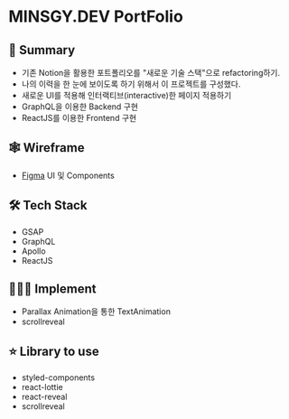 # MINSGY.DEV PortFolio

## 📄 Summary

- 기존 Notion을 활용한 포트폴리오를 "새로운 기술 스택"으로 refactoring하기.
- 나의 이력을 한 눈에 보이도록 하기 위해서 이 프로젝트를 구성했다.
- 새로운 UI를 적용해 인터랙티브(interactive)한 페이지 적용하기
- GraphQL을 이용한 Backend 구현
- ReactJS를 이용한 Frontend 구현

## 🕸 Wireframe

- [Figma](https://www.figma.com/file/06Xd803bSC4Jdj6TQTOCQS/PortFolio-Page?node-id=4%3A0) UI 및 Components

## 🛠 Tech Stack

- GSAP
- GraphQL
- Apollo
- ReactJS

## 👨🏻‍💻 Implement

- Parallax Animation을 통한 TextAnimation
- scrollreveal

## ⭐️ Library to use

- styled-components
- react-lottie
- react-reveal
- scrollreveal
